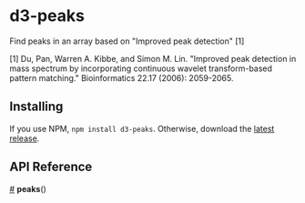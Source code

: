 # d3-peaks

Find peaks in an array based on "Improved peak detection" \[1\]

\[1\] Du, Pan, Warren A. Kibbe, and Simon M. Lin. "Improved peak detection in mass spectrum by incorporating continuous wavelet transform-based pattern matching." Bioinformatics 22.17 (2006): 2059-2065.

## Installing

If you use NPM, `npm install d3-peaks`. Otherwise, download the [latest release](https://github.com/d3/d3-peaks/releases/latest).

## API Reference

<a href="#peaks" name="peaks">#</a> <b>peaks</b>()
